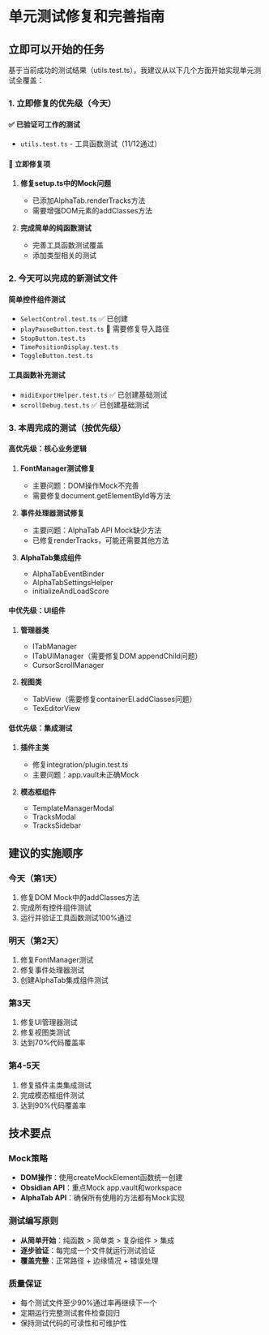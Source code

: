 # 单元测试修复和完善指南

## 立即可以开始的任务

基于当前成功的测试结果（utils.test.ts），我建议从以下几个方面开始实现单元测试全覆盖：

### 1. 立即修复的优先级（今天）

#### ✅ 已验证可工作的测试
- `utils.test.ts` - 工具函数测试（11/12通过）

#### 🔧 立即修复项
1. **修复setup.ts中的Mock问题**
   - 已添加AlphaTab.renderTracks方法
   - 需要增强DOM元素的addClasses方法

2. **完成简单的纯函数测试**
   - 完善工具函数测试覆盖
   - 添加类型相关的测试

### 2. 今天可以完成的新测试文件

#### 简单控件组件测试
- `SelectControl.test.ts` ✅ 已创建
- `playPauseButton.test.ts` 🚧 需要修复导入路径
- `StopButton.test.ts` 
- `TimePositionDisplay.test.ts`
- `ToggleButton.test.ts`

#### 工具函数补充测试
- `midiExportHelper.test.ts` ✅ 已创建基础测试
- `scrollDebug.test.ts` ✅ 已创建基础测试

### 3. 本周完成的测试（按优先级）

#### 高优先级：核心业务逻辑
1. **FontManager测试修复**
   - 主要问题：DOM操作Mock不完善
   - 需要修复document.getElementById等方法

2. **事件处理器测试修复**
   - 主要问题：AlphaTab API Mock缺少方法
   - 已修复renderTracks，可能还需要其他方法

3. **AlphaTab集成组件**
   - AlphaTabEventBinder
   - AlphaTabSettingsHelper  
   - initializeAndLoadScore

#### 中优先级：UI组件
1. **管理器类**
   - ITabManager
   - ITabUIManager（需要修复DOM appendChild问题）
   - CursorScrollManager

2. **视图类**
   - TabView（需要修复containerEl.addClasses问题）
   - TexEditorView

#### 低优先级：集成测试
1. **插件主类**
   - 修复integration/plugin.test.ts
   - 主要问题：app.vault未正确Mock

2. **模态框组件**
   - TemplateManagerModal
   - TracksModal
   - TracksSidebar

## 建议的实施顺序

### 今天（第1天）
1. 修复DOM Mock中的addClasses方法
2. 完成所有控件组件测试
3. 运行并验证工具函数测试100%通过

### 明天（第2天）  
1. 修复FontManager测试
2. 修复事件处理器测试
3. 创建AlphaTab集成组件测试

### 第3天
1. 修复UI管理器测试
2. 修复视图类测试
3. 达到70%代码覆盖率

### 第4-5天
1. 修复插件主类集成测试
2. 完成模态框组件测试
3. 达到90%代码覆盖率

## 技术要点

### Mock策略
- **DOM操作**：使用createMockElement函数统一创建
- **Obsidian API**：重点Mock app.vault和workspace
- **AlphaTab API**：确保所有使用的方法都有Mock实现

### 测试编写原则
- **从简单开始**：纯函数 > 简单类 > 复杂组件 > 集成
- **逐步验证**：每完成一个文件就运行测试验证
- **覆盖完整**：正常路径 + 边缘情况 + 错误处理

### 质量保证
- 每个测试文件至少90%通过率再继续下一个
- 定期运行完整测试套件检查回归
- 保持测试代码的可读性和可维护性
